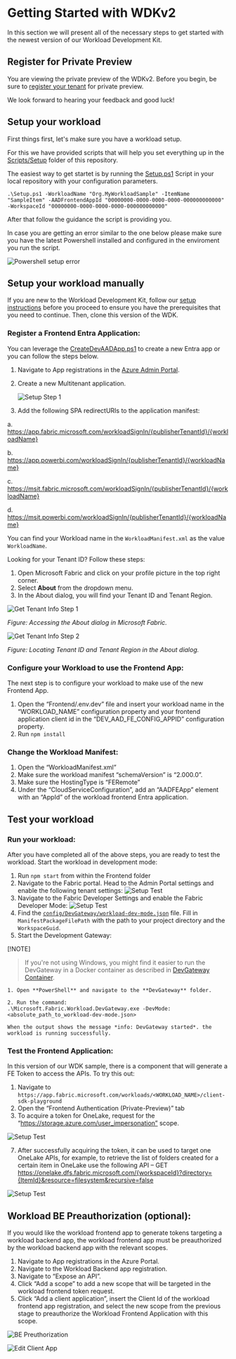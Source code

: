 
# Getting Started with WDKv2

In this section we will present all of the necessary steps to get started with the newest version of our Workload Development Kit.

## Register for Private Preview

You are viewing the private preview of the WDKv2. Before you begin, be sure to [register your tenant](/docs/WDKv2-Introduction.md#register-for-private-preview) for private preview.

We look forward to hearing your feedback and good luck!

## Setup your workload

First things first, let's make sure you have a workload setup. 

For this we have provided scripts that will help you set everything up in the [Scripts/Setup](./scripts/Setup/) folder of this repository. 

The easiest way to get startet is by running the [Setup.ps1](./scripts/Setup/Setup.ps1) Script in your local repository with your configuration parameters.

```
.\Setup.ps1 -WorkloadName "Org.MyWorkloadSample" -ItemName "SampleItem" -AADFrontendAppId "00000000-0000-0000-0000-000000000000" -WorkspaceId "00000000-0000-0000-0000-000000000000"
```

After that follow the guidance the script is providing you. 

In case you are getting an error similar to the one below please make sure you have the latest Powershell installed and configured in the enviroment you run the script. 

![Powershell setup error](./media/Powershell-setup-error.png)

## Setup your workload manually

If you are new to the Workload Development Kit, follow our [setup instructions](https://learn.microsoft.com/en-us/fabric/workload-development-kit/environment-setup) before you proceed to ensure you have the prerequisites that you need to continue. Then, clone this version of the WDK.


### Register a Frontend Entra Application:

You can leverage the [CreateDevAADApp.ps1](./../scripts/Setup/CreateDevAADApp.ps1) to create a new Entra app or you can follow the steps below. 


1. Navigate to App registrations in the [Azure Admin Portal](https://entra.microsoft.com/?culture=en-us&country=us#view/Microsoft_AAD_IAM/StartboardApplicationsMenuBlade/~/AppAppsPreview).
2. Create a new Multitenant application.

    ![Setup Step 1](./media/Setup-EntraApp-Registration.jpg)
4. Add the following SPA redirectURIs to the application manifest:

a. https://app.fabric.microsoft.com/workloadSignIn/{publisherTenantId}/{workloadName}

b. https://app.powerbi.com/workloadSignIn/{publisherTenantId}/{workloadName}

c. https://msit.fabric.microsoft.com/workloadSignIn/{publisherTenantId}/{workloadName}

d. https://msit.powerbi.com/workloadSignIn/{publisherTenantId}/{workloadName}

You can find your Workload name in the `WorkloadManifest.xml` as the value `WorkloadName`.

Looking for your Tenant ID? Follow these steps:

1. Open Microsoft Fabric and click on your profile picture in the top right corner.
2. Select **About** from the dropdown menu.
3. In the About dialog, you will find your Tenant ID and Tenant Region.

![Get Tenant Info Step 1](./media/Get-tenant-info-1.jpg)

*Figure: Accessing the About dialog in Microsoft Fabric.*

![Get Tenant Info Step 2](./media/Get-tenant-info-2.jpg)

*Figure: Locating Tenant ID and Tenant Region in the About dialog.*
 
### Configure your Workload to use the Frontend App: 

The next step is to configure your workload to make use of the new Frontend App. 

1.	Open the “Frontend/.env.dev” file and insert your workload name in the “WORKLOAD_NAME” configuration property and your frontend application client id in the “DEV_AAD_FE_CONFIG_APPID” configuration property.
2.	Run `npm install`

### Change the Workload Manifest:

1.	Open the “WorkloadManifest.xml”
2.	Make sure the  workload manifest “schemaVersion” is “2.000.0”.
3.	Make sure the HostingType is “FERemote”
4.	Under the “CloudServiceConfiguration”, add an “AADFEApp” element with an “AppId” of the workload frontend Entra application.
 

## Test your workload

### Run your workload:
After you have completed all of the above steps, you are ready to test the workload. 
Start the workload in development mode: 
1.	Run `npm start` from within the Frontend folder
1.	Navigate to the Fabric portal. Head to the Admin Portal settings and enable the following tenant settings:
  ![Setup Test](./media/Setup-Test-1.jpg)
2.	Navigate to the Fabric Developer Settings and enable the Fabric Developer Mode:
   ![Setup Test](./media/Setup-Test-2.jpg)
4. Find the [`config/DevGateway/workload-dev-mode.json`](../config/DevGateway/workload-dev-mode.json) file. Fill in `ManifestPackageFilePath` with the path to your project directory and the `WorkspaceGuid`.	
5. Start the Development Gateway:

[!NOTE]
>If you're not using Windows, you might find it easier to run the DevGateway in a Docker container as described in [DevGateway Container](https://github.com/microsoft/Microsoft-Fabric-workload-development-sample/blob/main/tools/DevGatewayContainer/README.md).

    1. Open **PowerShell** and navigate to the **DevGateway** folder.

    2. Run the command: 
    .\Microsoft.Fabric.Workload.DevGateway.exe -DevMode:<absolute_path_to_workload-dev-mode.json>

    When the output shows the message *info: DevGateway started*. the workload is running successfully.
    

### Test the Frontend Application: 
In this version of our WDK sample, there is a component that will generate a FE Token to access the APIs. To try this out:
 
1.	Navigate to `https://app.fabric.microsoft.com/workloads/<WORKLOAD_NAME>/client-sdk-playground`
2.	Open the “Frontend Authentication (Private-Preview)” tab
6.	To acquire a token for OneLake, request for the “https://storage.azure.com/user_impersonation” scope.

  ![Setup Test](./media/Setup-Test-3.jpg)
 
7.	After successfully acquiring the token, it can be used to target one OneLake APIs, for example, to retrieve the list of folders created for a certain item in OneLake use the following API – GET https://onelake.dfs.fabric.microsoft.com/{workspaceId}?directory={ItemId}&resource=filesystem&recursive=false
 
  ![Setup Test](./media/Setup-Test-4.jpg)


## Workload BE Preauthorization (optional):

If you would like the workload frontend app to generate tokens targeting a workload backend app, the workload frontend app must be preauthorized by the workload backend app with the relevant scopes.
1.	Navigate to App registrations in the Azure Portal.
2.	Navigate to the Workload Backend app registration.
3.	Navigate to “Expose an API”.
4.	Click “Add a scope” to add a new scope that will be targeted in the workload frontend token request.
5.	Click “Add a client application”, insert the Client Id of the workload frontend app registration, and select the new scope from the previous stage to preauthorize the Workload Frontend Application with this scope.  

 ![BE Preuthorization](./media/Setup-EntraApp-PreauthBE.jpg)

 ![Edit Client App](./media/Setup-EntraApp-Edit-Client-app.jpg)
